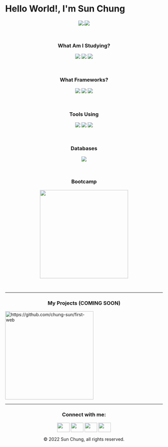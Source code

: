 # Hello World!, I'm Sun Chung

<p align="center">
<a href="https://github.com/chung-sun/github-readme-stats">
  <img align="center" src="https://github-readme-stats.vercel.app/api?username=chung-sun&show_icons=true&theme=gruvbox" />
</a>
<a href="https://github.com/chung-sun/github-readme-stats">
  <img align="center" src="https://github-readme-stats.vercel.app/api/top-langs/?username=chung-sun&theme=gruvbox" />
</a>
</p>

<br>

<h3 align="center">What Am I Studying?</h3>
<p align="center">
  <img src="https://img.shields.io/badge/HTML5-E34F26?style=for-the-badge&logo=html5&logoColor=white" />
  <img src="https://img.shields.io/badge/CSS3-1572B6?style=for-the-badge&logo=css3&logoColor=white" />
  <img src="https://img.shields.io/badge/JavaScript-323330?style=for-the-badge&logo=javascript&logoColor=F7DF1E" />
</p>

<br>

<h3 align="center">What Frameworks?</h3>
<p align="center">
  <img src="https://img.shields.io/badge/Node.js-339933?style=for-the-badge&logo=nodedotjs&logoColor=white" />
  <img src="https://img.shields.io/badge/React-20232A?style=for-the-badge&logo=react&logoColor=61DAFB" />
  <img src="https://img.shields.io/badge/Bootstrap-563D7C?style=for-the-badge&logo=bootstrap&logoColor=white" />
</p>

<br>

<h3 align="center">Tools Using</h3>
<p align="center">
  <img src="https://img.shields.io/badge/Visual_Studio_Code-0078D4?style=for-the-badge&logo=visual%20studio%20code&logoColor=white" />
  <img src="https://img.shields.io/badge/Atom-66595C?style=for-the-badge&logo=Atom&logoColor=white" />
  <img src="https://img.shields.io/badge/sublime_text-%23575757.svg?&style=for-the-badge&logo=sublime-text&logoColor=important" />
</p>

<br>

<h3 align="center">Databases</h3>
<p align="center">
  <img src="https://img.shields.io/badge/MongoDB-4EA94B?style=for-the-badge&logo=mongodb&logoColor=white" />
</p>

<br>

<h3 align="center">Bootcamp</h3>
<p align="center">
<img width="282" src="https://img.shields.io/static/v1?label=&message=MIT xPRO&color=red" />
</p>

<br>

---

<h3 align="center">My Projects (COMING SOON)</h3>

<img width="282" src="https://denvercoder1-github-readme-stats.vercel.app/api/pin/?username=chung-sun&repo=https://github.com/chung-sun/first-web&theme=react&bg_color=273849&title_color=F85D7F&icon_color=F8D866&hide_border=true&show_icons=false" alt="https://github.com/chung-sun/first-web">


---

<!--
[![Chung's GitHub stats](https://github-readme-stats.vercel.app/api?username=chung-sun&show_icons=true&theme=gruvbox)](https://github.com/chung-sun/github-readme-stats)


[![Top Langs](https://github-readme-stats.vercel.app/api/top-langs/?username=chung-sun&layout=compact&theme=gruvbox)](https://github.com/chung-sun/github-readme-stats)
-->

<h3 align="center">Connect with me:</h3>
<p align="center">
<a href="your link" target="blank"><img align="center" src="https://cdn.jsdelivr.net/npm/simple-icons@3.0.1/icons/twitter.svg" alt="" height="30" width="40" /></a>
<a href="your link" target="blank"><img align="center" src="https://cdn.jsdelivr.net/npm/simple-icons@3.0.1/icons/linkedin.svg" alt="" height="30" width="40" /></a>
<a href="your link" target="blank"><img align="center" src="https://cdn.jsdelivr.net/npm/simple-icons@3.0.1/icons/instagram.svg" alt="" height="30" width="40" /></a>
<a href="your link" target="blank"><img align="center" src="https://cdn.jsdelivr.net/npm/simple-icons@3.0.1/icons/youtube.svg" alt="" height="30" width="40" /></a>
</p>

<p align="center"> © 2022 Sun Chung, all rights reserved.</p>
